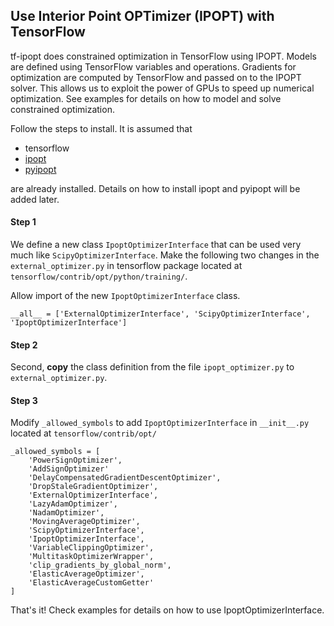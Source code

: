 ## Use Interior Point OPTimizer (IPOPT) with TensorFlow
tf-ipopt does constrained optimization in TensorFlow using IPOPT. Models are defined using TensorFlow variables and operations. Gradients for optimization are computed by TensorFlow and passed on to the IPOPT solver. This allows us to exploit the power of GPUs to speed up numerical optimization. See examples for details on how to model and solve constrained optimization.

Follow the steps to install. It is assumed that
* tensorflow
* [ipopt](https://www.coin-or.org/Ipopt/)
* [pyipopt](https://github.com/xuy/pyipopt)

are already installed. Details on how to install ipopt and pyipopt will be added later.

#### Step 1
We define a new class `IpoptOptimizerInterface` that can be used very much like `ScipyOptimizerInterface`. Make the following two changes in the `external_optimizer.py` in tensorflow package located at `tensorflow/contrib/opt/python/training/`.  

Allow import of the new `IpoptOptimizerInterface` class.
```
__all__ = ['ExternalOptimizerInterface', 'ScipyOptimizerInterface', 'IpoptOptimizerInterface']
```

#### Step 2
Second, **copy** the class definition from the file `ipopt_optimizer.py` to `external_optimizer.py`.

#### Step 3
Modify `_allowed_symbols` to add `IpoptOptimizerInterface` in `__init__.py` located at `tensorflow/contrib/opt/`

```
_allowed_symbols = [
    'PowerSignOptimizer',
    'AddSignOptimizer'
    'DelayCompensatedGradientDescentOptimizer',
    'DropStaleGradientOptimizer',
    'ExternalOptimizerInterface',
    'LazyAdamOptimizer',
    'NadamOptimizer',
    'MovingAverageOptimizer',
    'ScipyOptimizerInterface',
    'IpoptOptimizerInterface',
    'VariableClippingOptimizer',
    'MultitaskOptimizerWrapper',
    'clip_gradients_by_global_norm',
    'ElasticAverageOptimizer',
    'ElasticAverageCustomGetter'
]
```

That's it! Check examples for details on how to use IpoptOptimizerInterface.
